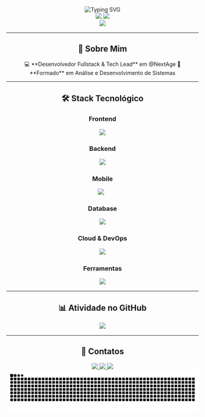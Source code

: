 <div align="center">
  <img src="https://readme-typing-svg.herokuapp.com?font=Fira+Code&weight=600&size=28&duration=3000&pause=1000&color=9745F5&center=true&vCenter=true&width=435&lines=Olá%2C+sou+Felipe+Toledo!+🖖;Fullstack+Developer;Tech+Lead+%40+NextAge;Sempre+evoluindo..." alt="Typing SVG" />
</div>

<div align="center">
  <img src="https://github-readme-stats.vercel.app/api?username=felipetoledo88&show_icons=true&theme=midnight-purple&include_all_commits=true&count_private=true&hide_border=true&bg_color=0D1117&title_color=9745F5&icon_color=9745F5&text_color=C9D1D9"/>
  <img src="https://github-readme-stats.vercel.app/api/top-langs/?username=felipetoledo88&layout=compact&langs_count=8&theme=midnight-purple&hide_border=true&bg_color=0D1117&title_color=9745F5&text_color=C9D1D9"/>
</div>

<div align="center">
  <img src="https://github-readme-streak-stats.herokuapp.com/?user=felipetoledo88&theme=midnight-purple&hide_border=true&background=0D1117&stroke=9745F5&ring=9745F5&fire=FF6B6B&currStreakLabel=C9D1D9"/>
</div>

---

<h2 align="center">🚀 Sobre Mim</h2>

<div align="center">
💻 **Desenvolvedor Fullstack & Tech Lead** em @NextAge  
📕 **Formado** em Análise e Desenvolvimento de Sistemas  
</div>

---

<h2 align="center">🛠️ Stack Tecnológico</h2>

<div align="center">

### Frontend
<img src="https://skillicons.dev/icons?i=react,angular,typescript,javascript,html,css,sass&theme=dark" />

### Backend
<img src="https://skillicons.dev/icons?i=nodejs,adonis,express,nestjs&theme=dark" />

### Mobile
<img src="https://skillicons.dev/icons?i=react&theme=dark" />
<span style="margin-left: 8px;"/>

### Database
<img src="https://skillicons.dev/icons?i=mysql,postgresql,redis,mongodb&theme=dark" />

### Cloud & DevOps
<img src="https://skillicons.dev/icons?i=gcp,azure,docker,git,github&theme=dark" />

### Ferramentas
<img src="https://skillicons.dev/icons?i=vscode,postman,figma&theme=dark" />

</div>

---

<h2 align="center">📊 Atividade no GitHub</h2>

<div align="center">
  <img src="https://github-profile-summary-cards.vercel.app/api/cards/profile-details?username=felipetoledo88&theme=github_dark" />
</div>

---

<h2 align="center">🤝 Contatos</h2>

<div align="center">
  <a href="mailto:felipetoledo88@gmail.com">
    <img src="https://img.shields.io/badge/-Gmail-EA4335?style=for-the-badge&logo=gmail&logoColor=white" />
  </a>
  <a href="https://www.linkedin.com/in/felipe-toledo-25502a1a1/" target="_blank">
    <img src="https://img.shields.io/badge/-LinkedIn-0077B5?style=for-the-badge&logo=linkedin&logoColor=white" />
  </a>
  <a href="https://github.com/felipetoledo88" target="_blank">
    <img src="https://img.shields.io/badge/-GitHub-181717?style=for-the-badge&logo=github&logoColor=white" />
  </a>
</div>

<div align="center">
  <picture>
    <source media="(prefers-color-scheme: dark)" srcset="https://raw.githubusercontent.com/felipetoledo88/felipetoledo88/output/github-contribution-grid-snake-dark.svg">
    <source media="(prefers-color-scheme: light)" srcset="https://raw.githubusercontent.com/felipetoledo88/felipetoledo88/output/github-contribution-grid-snake.svg">
    <img alt="github contribution grid snake animation" src="https://raw.githubusercontent.com/felipetoledo88/felipetoledo88/output/github-contribution-grid-snake.svg">
  </picture>
</div>
